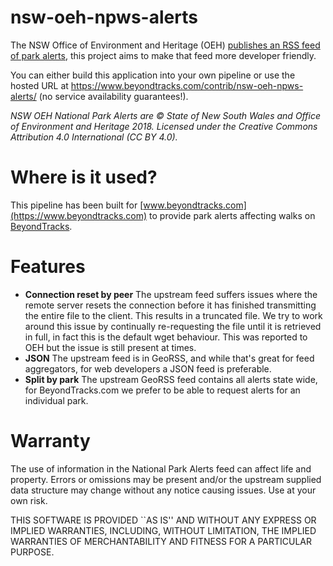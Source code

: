 # nsw-oeh-npws-alerts

The NSW Office of Environment and Heritage (OEH) [publishes an RSS feed of park alerts](http://www.nationalparks.nsw.gov.au/api/rssfeed/get), this project aims to make that feed more developer friendly.

You can either build this application into your own pipeline or use the hosted URL at https://www.beyondtracks.com/contrib/nsw-oeh-npws-alerts/ (no service availability guarantees!).

_NSW OEH National Park Alerts are © State of New South Wales and Office of Environment and Heritage 2018. Licensed under the Creative Commons Attribution 4.0 International (CC BY 4.0)._

# Where is it used?

This pipeline has been built for [www.beyondtracks.com](https://www.beyondtracks.com) to provide park alerts affecting walks on [BeyondTracks](https://www.beyondtracks.com).

# Features

 - **Connection reset by peer** The upstream feed suffers issues where the remote server resets the connection before it has finished transmitting the entire file to the client. This results in a truncated file. We try to work around this issue by continually re-requesting the file until it is retrieved in full, in fact this is the default wget behaviour. This was reported to OEH but the issue is still present at times.
 - **JSON** The upstream feed is in GeoRSS, and while that's great for feed aggregators, for web developers a JSON feed is preferable.
 - **Split by park** The upstream GeoRSS feed contains all alerts state wide, for BeyondTracks.com we prefer to be able to request alerts for an individual park.

# Warranty

The use of information in the National Park Alerts feed can affect life and property.
Errors or omissions may be present and/or the upstream supplied data
structure may change without any notice causing issues. Use at your own risk.

THIS SOFTWARE IS PROVIDED ``AS IS'' AND WITHOUT ANY EXPRESS OR
IMPLIED WARRANTIES, INCLUDING, WITHOUT LIMITATION, THE IMPLIED
WARRANTIES OF MERCHANTABILITY AND FITNESS FOR A PARTICULAR PURPOSE.
